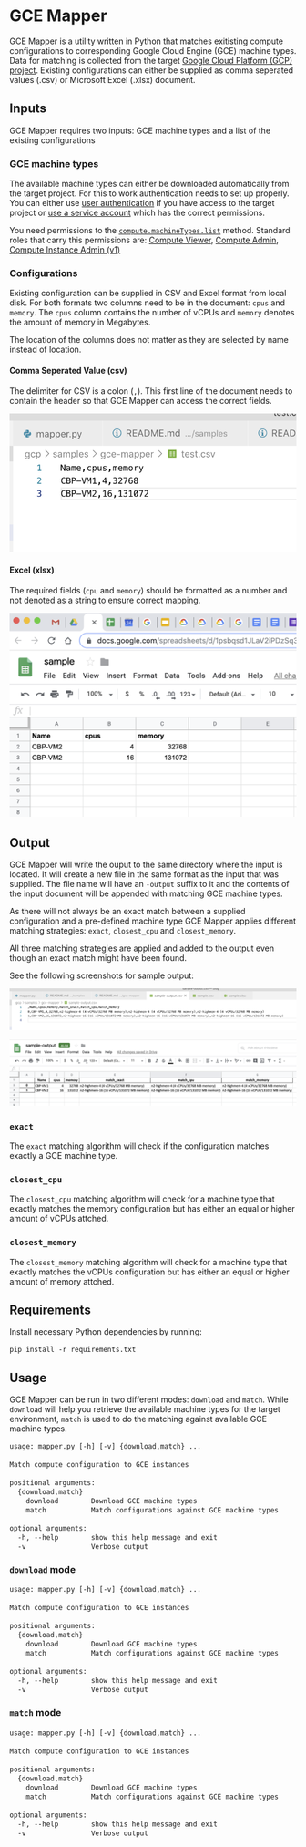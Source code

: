 # GCE Mapper #
GCE Mapper is a utility written in Python that matches exitisting compute configurations to corresponding Google Cloud Engine (GCE) machine types. Data for matching is collected from the target [Google Cloud Platform (GCP) project](https://cloud.google.com/resource-manager/docs/creating-managing-projects). Existing configurations can either be supplied as comma seperated values (.csv) or Microsoft Excel (.xlsx) document.

## Inputs ##
GCE Mapper requires two inputs: GCE machine types and a list of the existing configurations

### GCE machine types ###
The available machine types can either be downloaded automatically from the target project. For this to work authentication needs to set up properly. You can either use [user authentication](https://cloud.google.com/sdk/gcloud/reference/auth/application-default/login) if you have access to the target project or [use a service account](https://cloud.google.com/docs/authentication/getting-started) which has the correct permissions.

You need permissions to the [`compute.machineTypes.list`](https://cloud.google.com/compute/docs/reference/rest/v1/machineTypes/list) method. Standard roles that carry this permissions are: [Compute Viewer](https://cloud.google.com/compute/docs/access/iam#compute.networkViewer), [Compute Admin](https://cloud.google.com/compute/docs/access/iam#compute.admin), [Compute Instance Admin (v1)](https://cloud.google.com/compute/docs/access/iam#compute.instanceAdmin.v1)

### Configurations ###
Existing configuration can be supplied in CSV and Excel format from local disk. For both formats two columns need to be in the document: `cpus` and `memory`. The `cpus` column contains the number of vCPUs and `memory` denotes the amount of memory in Megabytes.

The location of the columns does not matter as they are selected by name instead of location.

#### Comma Seperated Value (csv) ####
The delimiter for CSV is a colon (`,`). This first line of the document needs to contain the header so that GCE Mapper can access the correct fields.

![Sample input in CSV format](sample-input-csv.png?raw=true)

#### Excel (xlsx) ####
The required fields (`cpu` and `memory`) should be formatted as a number and not denoted as a string to ensure correct mapping.

![Sample input in Excel format](sample-input-xlsx.png?raw=true)

## Output ##
GCE Mapper will write the ouput to the same directory where the input is located. It will create a new file in the same format as the input that was supplied. The file name will have an `-output` suffix to it and the contents of the input document will be appended with matching GCE machine types.

As there will not always be an exact match between a supplied configuration and a pre-defined machine type GCE Mapper applies different matching strategies: `exact`, `closest_cpu` and `closest_memory`.

All three matching strategies are applied and added to the output even though an exact match might have been found.

See the following screenshots for sample output:

![Sample output in CSV format](sample-output-csv.png?raw=true)

![Sample output in Excel format](sample-output-xlsx.png?raw=true)

### `exact` ###
The `exact` matching algorithm will check if the configuration matches exactly a GCE machine type.

### `closest_cpu` ###
The `closest_cpu` matching algorithm will check for a machine type that exactly matches the memory configuration but has either an equal or higher amount of vCPUs attched.

### `closest_memory` ###
The `closest_memory` matching algorithm will check for a machine type that exactly matches the vCPUs configuration but has either an equal or higher amount of memory attched.

## Requirements ##
Install necessary Python dependencies by running:
```
pip install -r requirements.txt
```

## Usage ##
GCE Mapper can be run in two different modes: `download` and `match`. While `download` will help you retrieve the available machine types for the target environment, `match` is used to do the matching against available GCE machine types.

```
usage: mapper.py [-h] [-v] {download,match} ...

Match compute configuration to GCE instances

positional arguments:
  {download,match}
    download        Download GCE machine types
    match           Match configurations against GCE machine types

optional arguments:
  -h, --help        show this help message and exit
  -v                Verbose output
```

### `download` mode ###
```
usage: mapper.py [-h] [-v] {download,match} ...

Match compute configuration to GCE instances

positional arguments:
  {download,match}
    download        Download GCE machine types
    match           Match configurations against GCE machine types

optional arguments:
  -h, --help        show this help message and exit
  -v                Verbose output
```

### `match` mode ###
```
usage: mapper.py [-h] [-v] {download,match} ...

Match compute configuration to GCE instances

positional arguments:
  {download,match}
    download        Download GCE machine types
    match           Match configurations against GCE machine types

optional arguments:
  -h, --help        show this help message and exit
  -v                Verbose output
```